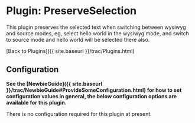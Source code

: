 # Plugin: PreserveSelection

This plugin preserves the selected text when switching between wysiwyg and source modes, eg, select hello world in the wysiwyg mode, and switch to source mode and hello world will be selected there also.

[Back to Plugins]({{ site.baseurl }}/trac/Plugins.html)

## Configuration

**See the [NewbieGuide]({{ site.baseurl }}/trac/NewbieGuide#ProvideSomeConfiguration.html) for how to set configuration values in general, the below configuration options are available for this plugin.**

There is no configuration required for this plugin at present.
